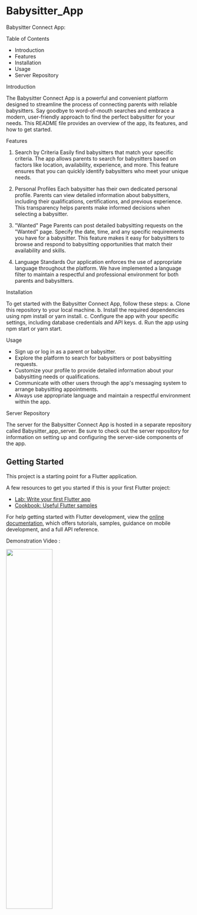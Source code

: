 # Babysitter_App

Babysitter Connect App:

Table of Contents
  - Introduction
  - Features
  - Installation
  - Usage
  - Server Repository
    
Introduction


The Babysitter Connect App is a powerful and convenient platform designed to streamline the process of connecting parents with reliable babysitters. Say goodbye to word-of-mouth searches and embrace a modern, user-friendly approach to find the perfect babysitter for your needs. This README file provides an overview of the app, its features, and how to get started.

Features

1. Search by Criteria
Easily find babysitters that match your specific criteria. The app allows parents to search for babysitters based on factors like location, availability, experience, and more. This feature ensures that you can quickly identify babysitters who meet your unique needs.

2. Personal Profiles
Each babysitter has their own dedicated personal profile. Parents can view detailed information about babysitters, including their qualifications, certifications, and previous experience. This transparency helps parents make informed decisions when selecting a babysitter.

3. "Wanted" Page
Parents can post detailed babysitting requests on the "Wanted" page. Specify the date, time, and any specific requirements you have for a babysitter. This feature makes it easy for babysitters to browse and respond to babysitting opportunities that match their availability and skills.

4. Language Standards
Our application enforces the use of appropriate language throughout the platform. We have implemented a language filter to maintain a respectful and professional environment for both parents and babysitters.

Installation

To get started with the Babysitter Connect App, follow these steps:
  a. Clone this repository to your local machine.
  b. Install the required dependencies using npm install or yarn install.
  c. Configure the app with your specific settings, including database credentials and API keys.
  d. Run the app using npm start or yarn start.
  
Usage

- Sign up or log in as a parent or babysitter.
- Explore the platform to search for babysitters or post babysitting requests.
- Customize your profile to provide detailed information about your babysitting needs or qualifications.
- Communicate with other users through the app's messaging system to arrange babysitting appointments.
- Always use appropriate language and maintain a respectful environment within the app.

Server Repository

The server for the Babysitter Connect App is hosted in a separate repository called Babysitter_app_server. Be sure to check out the server repository for information on setting up and configuring the server-side components of the app.

## Getting Started

This project is a starting point for a Flutter application.

A few resources to get you started if this is your first Flutter project:

- [Lab: Write your first Flutter app](https://docs.flutter.dev/get-started/codelab)
- [Cookbook: Useful Flutter samples](https://docs.flutter.dev/cookbook)

For help getting started with Flutter development, view the
[online documentation](https://docs.flutter.dev/), which offers tutorials,
samples, guidance on mobile development, and a full API reference.


Demonstration Video :

[<img src="https://i9.ytimg.com/vi_webp/s-7lb1fwsgs/maxresdefault.webp?v=65520e49&sqp=CMCfyKoG&rs=AOn4CLAP2zF_VaCi_PZpocxDol51TAqnHg" width="50%">](https://www.youtube.com/watch?v=s-7lb1fwsgs)


